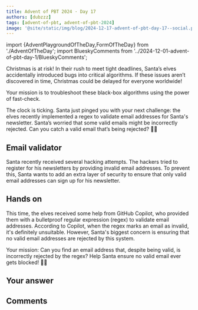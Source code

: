 ```yaml
---
title: Advent of PBT 2024 · Day 17
authors: [dubzzz]
tags: [advent-of-pbt, advent-of-pbt-2024]
image: '@site/static/img/blog/2024-12-17-advent-of-pbt-day-17--social.png'
---
```


import {AdventPlaygroundOfTheDay,FormOfTheDay} from './AdventOfTheDay';
import BlueskyComments from '../2024-12-01-advent-of-pbt-day-1/BlueskyComments';

Christmas is at risk! In their rush to meet tight deadlines, Santa’s elves accidentally introduced bugs into critical algorithms. If these issues aren’t discovered in time, Christmas could be delayed for everyone worldwide!

Your mission is to troubleshoot these black-box algorithms using the power of fast-check.

The clock is ticking. Santa just pinged you with your next challenge: the elves recently implemented a regex to validate email addresses for Santa's newsletter. Santa’s worried that some valid emails might be incorrectly rejected. Can you catch a valid email that’s being rejected? 🎅✨

<!--truncate-->

## Email validator

Santa recently received several hacking attempts. The hackers tried to register for his newsletters by providing invalid email addresses. To prevent this, Santa wants to add an extra layer of security to ensure that only valid email addresses can sign up for his newsletter.

## Hands on

This time, the elves received some help from GitHub Copilot, who provided them with a bulletproof regular expression (regex) to validate email addresses. According to Copilot, when the regex marks an email as invalid, it's definitely unsuitable. However, Santa's biggest concern is ensuring that no valid email addresses are rejected by this system.

Your mission: Can you find an email address that, despite being valid, is incorrectly rejected by the regex? Help Santa ensure no valid email ever gets blocked! 🎄✨

<AdventPlaygroundOfTheDay />

## Your answer

<FormOfTheDay />

## Comments

<BlueskyComments url="https://bsky.app/profile/fast-check.dev/post/3ldifkvx77k2n" />
